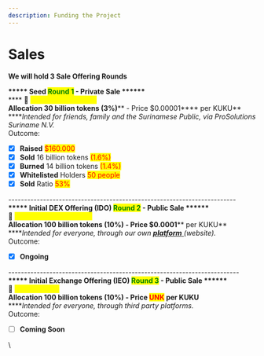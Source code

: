 ```yaml
---
description: Funding the Project
---
```


# Sales

**We will hold 3 Sale Offering Rounds**

**\*\*\*\*\* Seed **<mark style="color:green;">**Round 1**</mark>** - Private Sale \*\*\*\*\*\***\
&#x20;**** :date: <mark style="color:yellow;">**DEC 1 - DEC 15 2021**</mark>\
**Allocation 30 billion tokens **<mark style="color:red;">**(3%)**</mark>** - Price **<mark style="color:red;">**$0.00001**</mark>** per KUKU** \
****_Intended for friends, family and the Surinamese Public, via ProSolutions Suriname N.V._\
Outcome:

* [x] **Raised** <mark style="color:red;">$160.000</mark>
* [x] **Sold** 16 billion tokens <mark style="color:red;">(1.6%)</mark>
* [x] **Burned** 14 billion tokens <mark style="color:red;">(1.4%)</mark>
* [x] **Whitelisted** Holders <mark style="color:red;">50 people</mark>
* [x] **Sold** Ratio <mark style="color:red;">53%</mark>

\------------------------------------------------------------------------\
**\*\*\*\*\* Initial DEX Offering (IDO) **<mark style="color:green;">**Round 2**</mark>** - Public Sale \*\*\*\*\*\***\
****:date: <mark style="color:yellow;">**FEB 22 - APRIL 22 2021**</mark>\
**Allocation 100 billion tokens **<mark style="color:red;">**(10%)**</mark>** - Price **<mark style="color:red;">**$0.0001**</mark>** per KUKU** \
****_Intended for everyone, through our own_ [_**platform**_ ](https://ido.pankuku.net)_(website)._\
Outcome:

* [x] **Ongoing**

\-------------------------------------------------------------------------\
**\*\*\*\*\* Initial Exchange Offering (IEO) **<mark style="color:green;">**Round 3**</mark>** - Public Sale \*\*\*\*\*\***\
****:date: <mark style="color:yellow;">**Coming Soon**</mark>\
**Allocation 100 billion tokens **<mark style="color:red;">**(10%)**</mark>** - Price **<mark style="color:red;">**UNK**</mark>** per KUKU** \
****_Intended for everyone, through third party platforms._\
Outcome:

* [ ] **Coming Soon**

\
